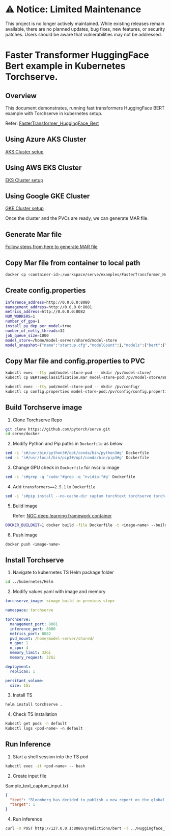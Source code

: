 # ⚠️ Notice: Limited Maintenance

This project is no longer actively maintained. While existing releases remain available, there are no planned updates, bug fixes, new features, or security patches. Users should be aware that vulnerabilities may not be addressed.

# Faster Transformer HuggingFace Bert example in Kubernetes Torchserve.

## Overview

This document demonstrates, running fast transformers HuggingFace BERT example with Torchserve in kubernetes setup.

Refer: [FasterTransformer_HuggingFace_Bert](../../examples/FasterTransformer_HuggingFace_Bert/README.md#faster-transformer)

## Using Azure AKS Cluster

[AKS Cluster setup](../AKS/README.md##-TorchServe-on-Azure-Kubernetes-Service-AKS)

## Using AWS EKS Cluster

[EKS Cluster setup](../EKS/README.md#-Torchserve-on-Elastic-Kubernetes-service-EKS)

## Using Google GKE Cluster

[GKE Cluster setup](../GKE/README.md##-TorchServe-on-Google-Kubernetes-Engine-GKE)

Once the cluster and the PVCs are ready, we can generate MAR file.

## Generate Mar file

[Follow steps from here to generate MAR file](../../examples/FasterTransformer_HuggingFace_Bert/README.md#how-to-get-a-torchscripted-traced-efft-of-hf-bert-model-and-serving-it)

## Copy Mar file from container to local path

```bash
docker cp <container-id>:/workspace/serve/examples/FasterTransformer_HuggingFace_Bert/BERTSeqClassification.mar ./BERTSeqClassification.mar
```

## Create config.properties

```bash
inference_address=http://0.0.0.0:8080
management_address=http://0.0.0.0:8081
metrics_address=http://0.0.0.0:8082
NUM_WORKERS=1
number_of_gpu=1
install_py_dep_per_model=true
number_of_netty_threads=32
job_queue_size=1000
model_store=/home/model-server/shared/model-store
model_snapshot={"name":"startup.cfg","modelCount":1,"models":{"bert":{"1.0":{"defaultVersion":true,"marName":"BERTSeqClassification.mar","minWorkers":2,"maxWorkers":3,"batchSize":1,"maxBatchDelay":100,"responseTimeout":120}}}}
```

## Copy Mar file and config.properties to PVC

```bash
kubectl exec --tty pod/model-store-pod -- mkdir /pv/model-store/
kubectl cp BERTSeqClassification.mar model-store-pod:/pv/model-store/BERTSeqClassification.mar

kubectl exec --tty pod/model-store-pod -- mkdir /pv/config/
kubectl cp config.properties model-store-pod:/pv/config/config.properties
```

## Build Torchserve image

1. Clone Torchserve Repo

```bash
git clone https://github.com/pytorch/serve.git
cd serve/docker
```

2. Modify Python and Pip paths in `Dockerfile` as below

```bash
sed -i 's#/usr/bin/python3#/opt/conda/bin/python3#g' Dockerfile
sed -i 's#/usr/local/bin/pip3#/opt/conda/bin/pip3#g' Dockerfile
```

3. Change GPU check in `Dockerfile` for nvcr.io image

```bash
sed -i 's#grep -q "cuda:"#grep -q "nvidia:"#g' Dockerfile
```

4. Add `transformers==2.5.1` to `Dockerfile`

```bash
sed -i 's#pip install --no-cache-dir captum torchtext torchserve torch-model-archiver#& transformers==2.5.1#g' Dockerfile
```

5. Build image

   Refer: [NGC deep learning framework container](https://ngc.nvidia.com/catalog/containers/nvidia:pytorch)

```bash
DOCKER_BUILDKIT=1 docker build -file Dockerfile -t <image-name> --build-arg BASE_IMAGE=nvcr.io/nvidia/pytorch:20.12-py3 --build-arg CUDA_VERSION=cu102 .
```

6. Push image

```bash
docker push <image-name>
```

## Install Torchserve

1. Navigate to kubernetes TS Helm package folder

```bash
cd ../kubernetes/Helm
```

2. Modify values.yaml with image and memory

```yaml
torchserve_image: <image build in previous step>

namespace: torchserve

torchserve:
  management_port: 8081
  inference_port: 8080
  metrics_port: 8082
  pvd_mount: /home/model-server/shared/
  n_gpu: 1
  n_cpu: 4
  memory_limit: 32Gi
  memory_request: 32Gi

deployment:
  replicas: 1

persitant_volume:
  size: 1Gi
```

3. Install TS

```bash
helm install torchserve .
```

4. Check TS installation

```bash
Kubectl get pods -n default
Kubectl logs <pod-name> -n default
```

## Run Inference

1. Start a shell session into the TS pod

```bash
kubectl exec -it <pod-name> -- bash
```

2. Create input file

Sample_text_captum_input.txt

```json
{
  "text": "Bloomberg has decided to publish a new report on the global economy.",
  "target": 1
}
```

4. Run inference

```bash
curl -X POST http://127.0.0.1:8080/predictions/bert -T ../Huggingface_Transformers/Seq_classification_artifacts/sample_text_captum_input.txt

```
